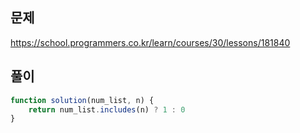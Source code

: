 ## 문제
https://school.programmers.co.kr/learn/courses/30/lessons/181840
## 풀이
```javascript
function solution(num_list, n) {
    return num_list.includes(n) ? 1 : 0
}
```
